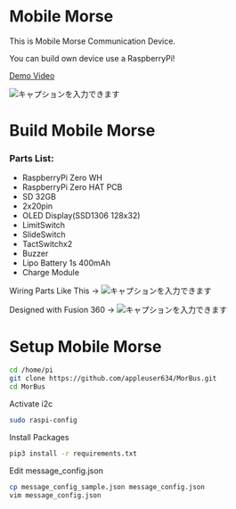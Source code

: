 # Mobile Morse

This is Mobile Morse Communication Device.

You can build own device use a RaspberryPi!

[Demo Video](https://twitter.com/i/status/1366030604186177539)


![キャプションを入力できます](https://pbs.twimg.com/media/EzvQRBQVUAohe6o?format=jpg&name=large)

Build Mobile Morse
===========================

### Parts List:
- RaspberryPi Zero WH
- RaspberryPi Zero HAT PCB
- SD 32GB
- 2x20pin
- OLED Display(SSD1306 128x32)
- LimitSwitch
- SlideSwitch
- TactSwitchx2
- Buzzer
- Lipo Battery 1s 400mAh
- Charge Module

Wiring Parts Like This ->
![キャプションを入力できます](https://camo.elchika.com/64834eb13d8b0e12e089c4aeb70dad33acc116a3/687474703a2f2f73746f726167652e676f6f676c65617069732e636f6d2f656c6368696b612f76312f757365722f33646565346130662d373536372d346638312d396130352d3639353132316531346433652f65393365633639612d643562382d343838332d623061652d623339303632613230636661/) 


Designed with Fusion 360 ->
![キャプションを入力できます](https://camo.elchika.com/db4497b55ba8a92a53d2a2fa9d9f3d3c041cd8c4/687474703a2f2f73746f726167652e676f6f676c65617069732e636f6d2f656c6368696b612f76312f757365722f33646565346130662d373536372d346638312d396130352d3639353132316531346433652f33396238373531662d363333632d346638302d623566322d383431343634333735613365/)

Setup Mobile Morse
===========================

```bash
cd /home/pi
git clone https://github.com/appleuser634/MorBus.git
cd MorBus
```

Activate i2c 

```bash
sudo raspi-config
```

Install Packages
```bash
pip3 install -r requirements.txt
```

Edit message_config.json
```bash
cp message_config_sample.json message_config.json
vim message_config.json
```
